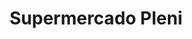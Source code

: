 ---
title: "Supermercado Pleni"
url: /caracas/supermercado-pleni-real-de-antimano/
shop: supermercado
---